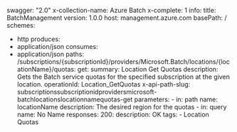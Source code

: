 swagger: "2.0"
x-collection-name: Azure Batch
x-complete: 1
info:
  title: BatchManagement
  version: 1.0.0
host: management.azure.com
basePath: /
schemes:
- http
produces:
- application/json
consumes:
- application/json
paths:
  /subscriptions/{subscriptionId}/providers/Microsoft.Batch/locations/{locationName}/quotas:
    get:
      summary: Location Get Quotas
      description: Gets the Batch service quotas for the specified subscription at
        the given location.
      operationId: Location_GetQuotas
      x-api-path-slug: subscriptionssubscriptionidprovidersmicrosoft-batchlocationslocationnamequotas-get
      parameters:
      - in: path
        name: locationName
        description: The desired region for the quotas
      - in: query
        name: No Name
      responses:
        200:
          description: OK
      tags:
      - Location Quotas
